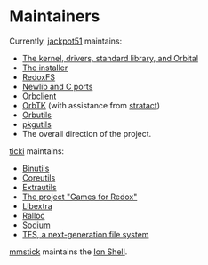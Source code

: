 Maintainers
===========

Currently, [jackpot51] maintains:
- [The kernel, drivers, standard library, and Orbital]
- [The installer]
- [RedoxFS]
- [Newlib and C ports]
- [Orbclient]
- [OrbTK] (with assistance from [stratact])
- [Orbutils]
- [pkgutils]
- The overall direction of the project.

[ticki] maintains:

- [Binutils]
- [Coreutils]
- [Extrautils]
- [The project "Games for Redox"]
- [Libextra]
- [Ralloc]
- [Sodium]
- [TFS, a next-generation file system]

[mmstick] maintains the [Ion Shell].

[jackpot51]: https://gitlab.redox-os.org/jackpot51
[mmstick]: https://gitlab.redox-os.org/mmstick
[stratact]: https://gitlab.redox-os.org/stratact
[ticki]: https://gitlab.redox-os.org/ticki

[The kernel, drivers, standard library, and Orbital]: https://gitlab.redox-os.org/redox-os/redox
[The installer]: https://gitlab.redox-os.org/redox-os/installer
[RedoxFS]: https://gitlab.redox-os.org/redox-os/redoxfs
[Newlib and C ports]: https://gitlab.redox-os.org/redox-os/libc
[Orbclient]: https://gitlab.redox-os.org/redox-os/orbclient
[OrbTK]: https://gitlab.redox-os.org/redox-os/orbtk
[Orbutils]: https://gitlab.redox-os.org/redox-os/orbutils
[pkgutils]: https://gitlab.redox-os.org/redox-os/pkgutils

[Ralloc]: https://gitlab.redox-os.org/redox-os/ralloc
[Coreutils]: https://gitlab.redox-os.org/redox-os/coreutils
[Sodium]: https://gitlab.redox-os.org/redox-os/sodium
[TFS, a next-generation file system]: https://gitlab.redox-os.org/redox-os/tfs
[Tedsta]: https://gitlab.redox-os.org/tedsta
[Libextra]: https://gitlab.redox-os.org/redox-os/libextra
[Binutils]: https://gitlab.redox-os.org/redox-os/binutils
[Extrautils]: https://gitlab.redox-os.org/redox-os/extrautils
[The project "Games for Redox"]: https://gitlab.redox-os.org/redox-os/games

[Ion Shell]: https://gitlab.redox-os.org/redox-os/ion
